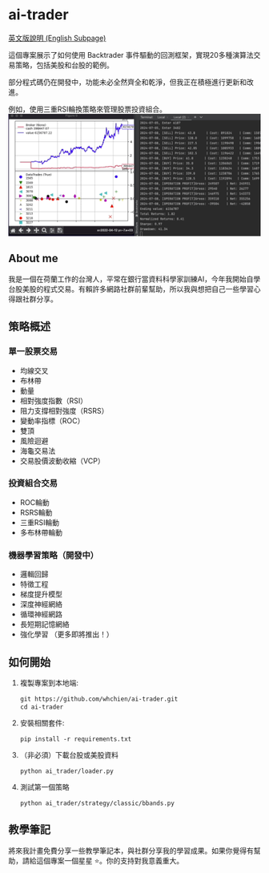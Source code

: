 # ai-trader
[英文版說明 (English Subpage)](README.md)

這個專案展示了如何使用 Backtrader 事件驅動的回測框架，實現20多種演算法交易策略，包括美股和台股的範例。

部分程式碼仍在開發中，功能未必全然齊全和乾淨，但我正在積極進行更新和改進。

例如，使用三重RSI輪換策略來管理股票投資組合。
![Demo GIF](data/demo_bt.gif)

## About me
我是一個在荷蘭工作的台灣人，平常在銀行當資料科學家訓練AI，今年我開始自學台股美股的程式交易。有賴許多網路社群前輩幫助，所以我與想把自己一些學習心得跟社群分享。

## 策略概述
### 單一股票交易
- 均線交叉
- 布林帶
- 動量
- 相對強度指數（RSI）
- 阻力支撐相對強度（RSRS）
- 變動率指標（ROC）
- 雙頂
- 風險迴避
- 海龜交易法
- 交易股價波動收縮（VCP）
### 投資組合交易
- ROC輪動
- RSRS輪動
- 三重RSI輪動
- 多布林帶輪動
### 機器學習策略（開發中）
- 邏輯回歸
- 特徵工程
- 梯度提升模型
- 深度神經網絡
- 循環神經網路
- 長短期記憶網絡
- 強化學習
（更多即將推出！）

## 如何開始
1. 複製專案到本地端:
    ```
    git https://github.com/whchien/ai-trader.git
    cd ai-trader
    ```
2. 安裝相關套件:
    ```
    pip install -r requirements.txt
    ```
3. （非必須）下載台股或美股資料
    ```
    python ai_trader/loader.py
    ```
4. 測試第一個策略
    ```
    python ai_trader/strategy/classic/bbands.py 
    ```

## 教學筆記
將來我計畫免費分享一些教學筆記本，與社群分享我的學習成果。如果你覺得有幫助，請給這個專案一個星星 ⭐️。你的支持對我意義重大。